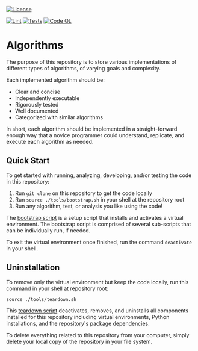 <!-- General Badges -->
[![License](https://img.shields.io/github/license/iansantagata/algorithms?label=License&color=yellow)](LICENSE)
<!-- Developmental Badges -->
[![Lint](https://github.com/iansantagata/algorithms/actions/workflows/lint.yml/badge.svg)](https://github.com/iansantagata/algorithms/actions/workflows/lint.yml)
[![Tests](https://github.com/iansantagata/algorithms/actions/workflows/test.yml/badge.svg)](https://github.com/iansantagata/algorithms/actions/workflows/test.yml)
[![Code QL](https://github.com/iansantagata/algorithms/actions/workflows/codeql.yml/badge.svg)](https://github.com/iansantagata/algorithms/actions/workflows/codeql.yml)

# Algorithms

The purpose of this repository is to store various implementations of different types of algorithms, of varying goals and complexity.

Each implemented algorithm should be:
- Clear and concise
- Independently executable
- Rigorously tested
- Well documented
- Categorized with similar algorithms

In short, each algorithm should be implemented in a straight-forward enough way that a novice programmer could understand, replicate, and execute each algorithm as needed.

## Quick Start

To get started with running, analyzing, developing, and/or testing the code in this repository:

1. Run `git clone` on this repository to get the code locally
2. Run `source ./tools/bootstrap.sh` in your shell at the repository root
3. Run any algorithm, test, or analysis you like using the code!

The [bootstrap script](tools/bootstrap.sh) is a setup script that installs and activates a virtual environment.  The bootstrap script is comprised of several sub-scripts that can be individually run, if needed.

To exit the virtual environment once finished, run the command `deactivate` in your shell.

## Uninstallation

To remove only the virtual environment but keep the code locally, run this command in your shell at repository root:

`source ./tools/teardown.sh`

This [teardown script](tools/teardown.sh) deactivates, removes, and uninstalls all components installed for this repository including virtual environments, Python installations, and the repository's package dependencies.

To delete everything related to this repository from your computer, simply delete your local copy of the repository in your file system.
